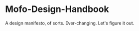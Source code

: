 Mofo-Design-Handbook
====================

A design manifesto, of sorts. Ever-changing. Let's figure it out.
